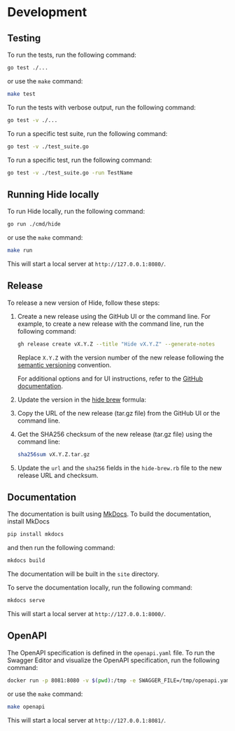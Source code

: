 # Development

## Testing

To run the tests, run the following command:

```bash
go test ./...
```

or use the `make` command:

```bash
make test
```

To run the tests with verbose output, run the following command:

```bash
go test -v ./...
```

To run a specific test suite, run the following command:

```bash
go test -v ./test_suite.go
```

To run a specific test, run the following command:

```bash
go test -v ./test_suite.go -run TestName
```

## Running Hide locally

To run Hide locally, run the following command:

```bash
go run ./cmd/hide
```

or use the `make` command:

```bash
make run
```

This will start a local server at `http://127.0.0.1:8080/`.

## Release

To release a new version of Hide, follow these steps:

1. Create a new release using the GitHub UI or the command line. For example, to create a new release with the command line, run the following command:

    ```bash
    gh release create vX.Y.Z --title "Hide vX.Y.Z" --generate-notes
    ```

    Replace `X.Y.Z` with the version number of the new release following the [semantic versioning](https://semver.org/) convention.

    For additional options and for UI instructions, refer to the [GitHub documentation](https://docs.github.com/en/repositories/releasing-projects-on-github/managing-releases-in-a-repository).

2. Update the version in the [hide brew](https://github.com/hide-org/homebrew-formulae/blob/main/Formula/hide.rb) formula:
  1. Copy the URL of the new release (tar.gz file) from the GitHub UI or the command line.
  2. Get the SHA256 checksum of the new release (tar.gz file) using the command line:

     ```bash
     sha256sum vX.Y.Z.tar.gz
     ```

  3. Update the `url` and the `sha256` fields in the `hide-brew.rb` file to the new release URL and checksum.

## Documentation

The documentation is built using [MkDocs](https://www.mkdocs.org/). To build the documentation, install MkDocs

```bash
pip install mkdocs
```

and then run the following command:

```bash
mkdocs build
```

The documentation will be built in the `site` directory.

To serve the documentation locally, run the following command:

```bash
mkdocs serve
```

This will start a local server at `http://127.0.0.1:8000/`.

## OpenAPI

The OpenAPI specification is defined in the `openapi.yaml` file. To run the Swagger Editor and visualize the OpenAPI specification, run the following command:

```bash
docker run -p 8081:8080 -v $(pwd):/tmp -e SWAGGER_FILE=/tmp/openapi.yaml swaggerapi/swagger-editor
```

or use the `make` command:

```bash
make openapi
```

This will start a local server at `http://127.0.0.1:8081/`.
